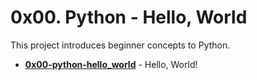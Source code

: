 # 0x00. Python - Hello, World
This project introduces beginner concepts to Python.

* **[0x00-python-hello_world](./0x00-python-hello_world)** - Hello, World!
